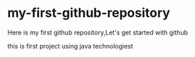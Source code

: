 # my-first-github-repository
Here is my first github repository,Let's get started with github

this  is first project using java technologiest
